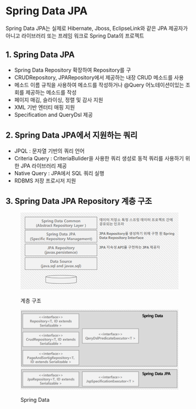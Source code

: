 # Spring Data JPA

Spring Data JPA는 실제로 Hibernate, Jboss, EclipseLink와 같은 JPA 제공자가 아니고 라이브러리 또는 프레임 워크로 Spring Data의 프로젝트

## 1. Spring Data JPA

* Spring Data Repository 확장하여 Repository를 구
* CRUDRepository, JPARepository에서 제공하는 내장 CRUD 메소드를 사용
* 메소드 이름 규칙을 사용하여 메소드를 작성하거나 @Query 어노테이션이있는 조회를 제공하는 메소드를 작성
* 페이지 매김, 슬라이싱, 정렬 및 감사 지원
* XML 기반 엔터티 매핑 지원
* Specification and QueryDsl 제공

## 2. Spring Data JPA에서 지원하는 쿼리

* JPQL : 문자열 기반의 쿼리 언어
* Criteria Query : CriteriaBulider을 사용한 쿼리 생성로 동적 쿼리를 사용하기 위한 JPA 라이브러리 제공
* Native Query : JPA에서 SQL 쿼리 실행
* RDBMS 저장 프로시저 지원

## 3. Spring Data JPA Repository 계층 구조

<figure><img src="../../.gitbook/assets/image (99).png" alt=""><figcaption><p>계층 구조</p></figcaption></figure>

<figure><img src="../../.gitbook/assets/image (100).png" alt=""><figcaption><p>Spring Data</p></figcaption></figure>

